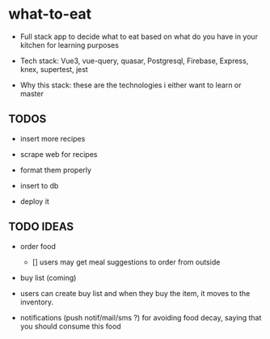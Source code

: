# what-to-eat

- Full stack app to decide what to eat based on what do you have in your kitchen for learning purposes

- Tech stack: Vue3, vue-query, quasar, Postgresql, Firebase, Express, knex, supertest, jest

- Why this stack: these are the technologies i either want to learn or master

## TODOS

- insert more recipes
- scrape web for recipes
- format them properly
- insert to db

- deploy it

## TODO IDEAS

- order food

  - [] users may get meal suggestions to order from outside

- buy list (coming)
- users can create buy list and when they buy the item, it moves to the inventory.

- notifications (push notif/mail/sms ?) for avoiding food decay, saying that you should consume this food
